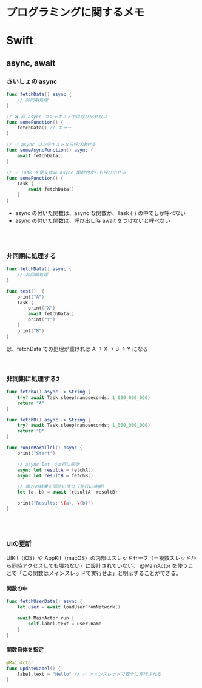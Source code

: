 # プログラミングに関するメモ

# Swift

## async, await

### さいしょの async

```Swift
func fetchData() async {
    // 非同期処理
}

// ❌ 非 async コンテキストでは呼び出せない
func someFunction() {
    fetchData() // エラー
}

// ✅ async コンテキストなら呼び出せる
func someAsyncFunction() async {
    await fetchData()
}

// ✅ Task を使えば非 async 関数内からも呼び出せる
func someFunction() {
    Task {
        await fetchData()
    }
}
```
- async の付いた関数は、async な関数か、Task { } の中でしか呼べない
- async の付いた関数は、呼び出し時 await をつけないと呼べない
<br>
<br>

### 非同期に処理する

```Swift
func fetchData() async {
    // 非同期処理
}

func test()  {
    print("A")               
    Task {
        print("X")           
        await fetchData()    
        print("Y")           
    }
    print("B")               
}

```
は、fetchData での処理が重ければ
A → X → B → Y になる
<br>
<br>
<br>

### 非同期に処理する2

```Swift
func fetchA() async -> String {
    try? await Task.sleep(nanoseconds: 1_000_000_000)
    return "A"
}

func fetchB() async -> String {
    try? await Task.sleep(nanoseconds: 1_000_000_000)
    return "B"
}

func runInParallel() async {
    print("Start")

    // async let で並行に開始
    async let resultA = fetchA()
    async let resultB = fetchB()

    // 両方の結果を同時に待つ（並行に待機）
    let (a, b) = await (resultA, resultB)

    print("Results: \(a), \(b)")
}
```
<br>
<br>

### UIの更新
UIKit（iOS）や AppKit（macOS）の内部はスレッドセーフ（＝複数スレッドから同時アクセスしても壊れない）に設計されていない。
@MainActor を使うことで「この関数はメインスレッドで実行せよ」と明示することができる。

#### 関数の中
```Swift
func fetchUserData() async {
    let user = await loadUserFromNetwork()

    await MainActor.run {
        self.label.text = user.name
    }
}
```
#### 関数自体を指定
```Swift
@MainActor
func updateLabel() {
    label.text = "Hello" // ✅ メインスレッドで安全に実行される
}
```




